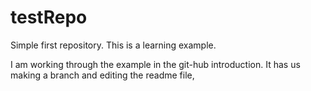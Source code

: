 # testRepo
Simple first repository. This is a learning example. 

I am working through the example in the git-hub introduction. It has us making a branch and editing the readme file,
